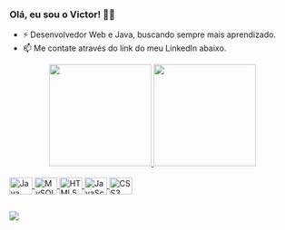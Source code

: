 ### Olá, eu sou o Victor! 👨‍💻

- ⚡ Desenvolvedor Web e Java, buscando sempre mais aprendizado.
- 📫 Me contate através do link do meu LinkedIn abaixo.


<div align="center">
<a href="https://github.com/gsvictorr">
<img height="180em" src="https://github-readme-stats-sigma-five.vercel.app/api?username=gsvictorr&show_icons=true&theme=dracula&include_all_commits">
<img height="180em" src="https://github-readme-stats-sigma-five.vercel.app/api/top-langs/?username=gsvictorr&layout=compact&langs_count=7&theme=dracula">
</div>
  
<div style="display: inline_block"><br>
<img align="center" alt="Java" height="30" width="40" src="https://cdn.jsdelivr.net/gh/devicons/devicon/icons/java/java-original-wordmark.svg" >
<img align="center" alt="MySQL" height="30" width="40" src="https://cdn.jsdelivr.net/gh/devicons/devicon/icons/mysql/mysql-original-wordmark.svg" >
<img align="center" alt="HTML5" height="30" width="40" src="https://cdn.jsdelivr.net/gh/devicons/devicon/icons/html5/html5-original.svg" >
<img align="center" alt="JavaScript" height="30" width="40" src="https://cdn.jsdelivr.net/gh/devicons/devicon/icons/javascript/javascript-original.svg" >
<img align="center" alt="CSS3" height="30" width="40" src="https://cdn.jsdelivr.net/gh/devicons/devicon/icons/css3/css3-original.svg" >
</div>

##
  
<div>
<a href="https://www.linkedin.com/in/gsvictorr/" target="_blank"><img src="https://img.shields.io/badge/LinkedIn-0077B5?style=for-the-badge&logo=linkedin&logoColor=white" target="_blank">
  </a>
  
</div>


